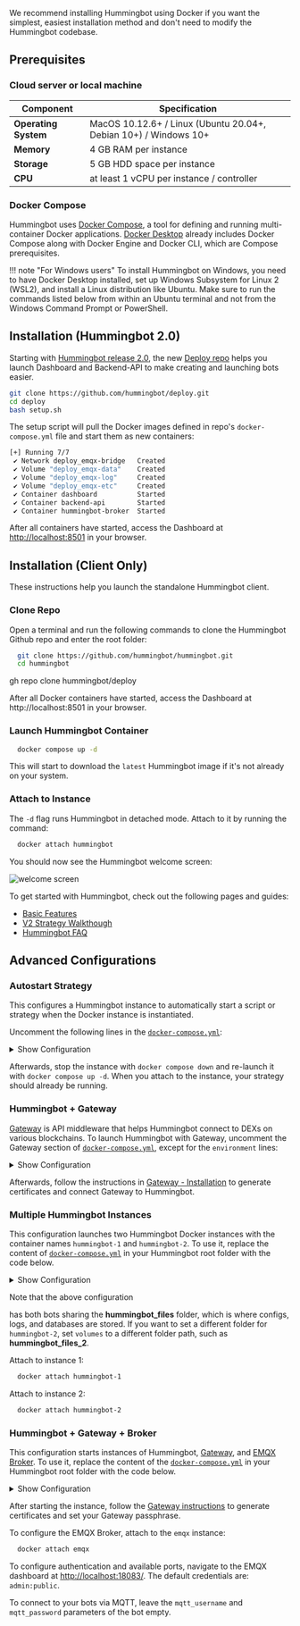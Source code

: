 We recommend installing Hummingbot using Docker if you want the simplest, easiest installation method and don't need to modify the Hummingbot codebase.

## Prerequisites

### Cloud server or local machine

| **Component**      | **Specification**                                     |
|--------------------|-------------------------------------------------------|
| **Operating System** | MacOS 10.12.6+ / Linux (Ubuntu 20.04+, Debian 10+) / Windows 10+ |
| **Memory**         | 4 GB RAM per instance                                 |
| **Storage**        | 5 GB HDD space per instance                           |
| **CPU**            | at least 1 vCPU per instance / controller             |


### Docker Compose

Hummingbot uses [Docker Compose](https://docs.docker.com/compose/), a tool for defining and running multi-container Docker applications. [Docker Desktop](https://www.docker.com/products/docker-desktop/) already includes Docker Compose along with Docker Engine and Docker CLI, which are Compose prerequisites.

!!! note "For Windows users"
    To install Hummingbot on Windows, you need to have Docker Desktop installed, set up Windows Subsystem for Linux 2 (WSL2), and install a Linux distribution like Ubuntu. Make sure to run the commands listed below from within an Ubuntu terminal and not from the Windows Command Prompt or PowerShell.


## Installation (Hummingbot 2.0)

Starting with [Hummingbot release 2.0](/release-notes/2.0.0), the new [Deploy repo](https://github.com/hummingbot/deploy) helps you launch Dashboard and Backend-API to make creating and launching bots easier.

```bash
git clone https://github.com/hummingbot/deploy.git
cd deploy
bash setup.sh
```

The setup script will pull the Docker images defined in repo's `docker-compose.yml` file and start them as new containers:

```bash
[+] Running 7/7
 ✔ Network deploy_emqx-bridge   Created
 ✔ Volume "deploy_emqx-data"    Created
 ✔ Volume "deploy_emqx-log"     Created
 ✔ Volume "deploy_emqx-etc"     Created
 ✔ Container dashboard          Started 
 ✔ Container backend-api        Started 
 ✔ Container hummingbot-broker  Started 
```

After all containers have started, access the Dashboard at <http://localhost:8501> in your browser.

## Installation (Client Only)

These instructions help you launch the standalone Hummingbot client.

### Clone Repo

Open a terminal and run the following commands to clone the Hummingbot Github repo and enter the root folder:

```bash
  git clone https://github.com/hummingbot/hummingbot.git
  cd hummingbot
```
gh repo clone hummingbot/deploy

After all Docker containers have started, access the Dashboard at http://localhost:8501 in your browser.

### Launch Hummingbot Container

```bash
  docker compose up -d
```

This will start to download the `latest` Hummingbot image if it's not already on your system. 

### Attach to Instance

The `-d` flag runs Hummingbot in detached mode. Attach to it by running the command:


```bash
  docker attach hummingbot
```

You should now see the Hummingbot welcome screen:

![welcome screen](/assets/img/welcome.png)

To get started with Hummingbot, check out the following pages and guides:

* [Basic Features](/client/)
* [V2 Strategy Walkthough](/v2-strategies/walkthrough/)
* [Hummingbot FAQ](/faq/)

## Advanced Configurations

### Autostart Strategy

This configures a Hummingbot instance to automatically start a script or strategy when the Docker instance is instantiated.

Uncomment the following lines in the [`docker-compose.yml`](https://github.com/hummingbot/hummingbot/blob/master/docker-compose.yml#L27C5-L30C54):

<details>
  <summary>Show Configuration</summary>

  ```yaml
    environment:
      - CONFIG_PASSWORD=a       # Replace "a" with your Hummingbot password
      - CONFIG_FILE_NAME=simple_pmm_example.py    # Replace with your script filename
      - SCRIPT_CONFIG=conf_simple_pmm_example.yaml   # Replace with your script config file (or leave commented)
  ```
</details>

Afterwards, stop the instance with `docker compose down` and re-launch it with `docker compose up -d`. When you attach to the instance, your strategy should already be running.

### Hummingbot + Gateway

[Gateway](/gateway) is API middleware that helps Hummingbot connect to DEXs on various blockchains. To launch Hummingbot with Gateway, uncomment the Gateway section of [`docker-compose.yml`](https://github.com/hummingbot/hummingbot/blob/master/docker-compose.yml#L33), except for the `environment` lines:

<details>
  <summary>Show Configuration</summary>

  ```yaml
    gateway:
      container_name: "gateway"
      image: hummingbot/gateway:latest    
      ports:
        - "15888:15888"
        - "8080:8080"
      volumes:
        - "./gateway_files/conf:/usr/src/app/conf"
        - "./gateway_files/logs:/usr/src/app/logs"
        - "./hummingbot_files/certs:/home/gateway/certs"
      # environment:
      #  - GATEWAY_PASSPHRASE=a
  ```
</details>

Afterwards, follow the instructions in [Gateway - Installation](/gateway/installation) to generate certificates and connect Gateway to Hummingbot.

### Multiple Hummingbot Instances

This configuration launches two Hummingbot Docker instances with the container names `hummingbot-1` and `hummingbot-2`. To use it, replace the content of [`docker-compose.yml`](https://github.com/hummingbot/hummingbot/blob/master/docker-compose.yml) in your Hummingbot root folder with the code below.

<details>
  <summary>Show Configuration</summary>

  ```yaml
  services:
    hummingbot-1:
      container_name: hummingbot-1
      image: hummingbot/hummingbot:latest
      volumes:
        - "./hummingbot_files/conf:/home/hummingbot/conf"
        - "./hummingbot_files/conf/connectors:/home/hummingbot/conf/connectors"
        - "./hummingbot_files/conf/strategies:/home/hummingbot/conf/strategies"
        - "./hummingbot_files/logs:/home/hummingbot/logs"
        - "./hummingbot_files/data:/home/hummingbot/data"
        - "./hummingbot_files/scripts:/home/hummingbot/scripts"
        - "./hummingbot_files/certs:/home/hummingbot/certs"
      # environment:
      #   - CONFIG_PASSWORD=a
      logging:
        driver: "json-file"
        options:
            max-size: "10m"
            max-file: "5"
      tty: true
      stdin_open: true
      network_mode: host

    hummingbot-2:
      container_name: hummingbot-2
      image: hummingbot/hummingbot:latest
      volumes:
        - "./hummingbot_files/conf:/home/hummingbot/conf"
        - "./hummingbot_files/conf/connectors:/home/hummingbot/conf/connectors"
        - "./hummingbot_files/conf/strategies:/home/hummingbot/conf/strategies"
        - "./hummingbot_files/logs:/home/hummingbot/logs"
        - "./hummingbot_files/data:/home/hummingbot/data"
        - "./hummingbot_files/scripts:/home/hummingbot/scripts"
        - "./hummingbot_files/certs:/home/hummingbot/certs"
      # environment:
      #   - CONFIG_PASSWORD=a
      logging:
        driver: "json-file"
        options:
          max-size: "10m"
          max-file: "5"
      tty: true
      stdin_open: true
      network_mode: host
  ```
</details>

Note that the above configuration

 has both bots sharing the **hummingbot_files** folder, which is where configs, logs, and databases are stored. If you want to set a different folder for `hummingbot-2`, set `volumes` to a different folder path, such as **hummingbot_files_2**.

Attach to instance 1:

```bash
  docker attach hummingbot-1
```


Attach to instance 2:


```bash
  docker attach hummingbot-2
```

### Hummingbot + Gateway + Broker

This configuration starts instances of Hummingbot, [Gateway](/gateway/), and [EMQX Broker](/installation/broker/). To use it, replace the content of the [`docker-compose.yml`](https://github.com/hummingbot/hummingbot/blob/master/docker-compose.yml) in your Hummingbot root folder with the code below.

<details>
  <summary>Show Configuration</summary>

  ```yaml
  services:
    hummingbot:
      container_name: "hummingbot"
      image: hummingbot/hummingbot:latest
      volumes:
        - "./hummingbot_files/conf:/conf"
        - "./hummingbot_files/conf/connectors:/conf/connectors"
        - "./hummingbot_files/conf/strategies:/conf/strategies"
        - "./hummingbot_files/logs:/logs"
        - "./hummingbot_files/data:/data"
        - "./hummingbot_files/scripts:/scripts"
        - "./hummingbot_files/certs:/certs"
      # environment:
      #   - CONFIG_PASSWORD=a
      logging:
        driver: "json-file"
        options:
            max-size: "10m"
            max-file: "5"
      tty: true
      stdin_open: true
      network_mode: host

    gateway:
      container_name: "gateway"
      image: hummingbot/gateway:latest
      ports:
        - "15888:15888"
        - "8080:8080"
      volumes:
        - "./gateway_files/conf:/usr/src/app/conf"
        - "./gateway_files/logs:/usr/src/app/logs"
        - "./hummingbot_files/certs:/home/gateway/certs"
      # environment:
      #   - GATEWAY_PASSPHRASE=a

    emqx:
      container_name: "emqx"
      image: emqx:5
      restart: unless-stopped
      environment:
        - EMQX_NAME=emqx
        - EMQX_LOADED_PLUGINS="emqx_recon,emqx_retainer,emqx_management,emqx_dashboard"
      volumes:
        - emqx-data:/opt/emqx/data
        - emqx-log:/opt/emqx/log
        - emqx-etc:/opt/emqx/etc
      ports:
        - "1883:1883"  # mqtt:tcp
        - "8883:8883"  # mqtt:tcp:ssl
        - "8083:8083"  # mqtt:ws
        - "8084:8084"  # mqtt:ws:ssl
        - "8081:8081"  # http:management
        - "18083:18083"  # http:dashboard
        - "61613:61613"  # web-stomp gateway
      healthcheck:
        test: ["CMD", "/opt/emqx/bin/emqx_ctl", "status"]
        interval: 5s
        timeout: 25s
        retries: 5

  volumes:
    emqx-data: {}
    emqx-log: {}
    emqx-etc: {}
  ```
</details>

After starting the instance, follow the [Gateway instructions](/gateway/installation/) to generate certificates and set your Gateway passphrase.

To configure the EMQX Broker, attach to the `emqx` instance:


```bash
  docker attach emqx
```

To configure authentication and available ports, navigate to the EMQX dashboard at <http://localhost:18083/>. The default credentials are: `admin:public`.

To connect to your bots via MQTT, leave the `mqtt_username` and `mqtt_password` parameters of the bot empty.
